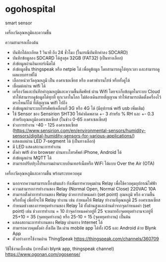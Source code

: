 # ogohospital


smart sensor

เครื่องวัดอุณหภูมิและความชื้น


ความสามารถเบื้องต้น


* บันทึกได้ละเอียด 1 วินาที ถึง 24 ชั่วโมง (ในกรณีบันทึกค่าลง SDCARD)
* บันทึกข้อมูลลง SDCARD ได้สูงสุด 32GB (FAT32) (เป็นทางเลือก)
* ส่งข้อมูลผ่านอินเทอร์เน็ตได้
* ส่งข้อมูลขึ้น thingspeak หรือ netpie ได้ เพื่อดูข้อมูล โดยสามารถดูได้ทุกเวลา และสามารถดูผลแบบกราฟได้
* เลือกหน่วยวัดอุณหภูมิ เป็น องศาเซลเซียส หรือ องศาฟาเรนไฮซ์ หรือทั้งคู่ได้
* เชื่อมต่อผ่าน wifi ได้
* เครื่องวัดและบันทึกค่าอุณหภูมิและความชื้นสัมพัทธ์ ผ่าน Wifi โดยจะเก็บข้อมูลในระบบ Cloud ทำให้สามารถดูข้อมูลได้ทุกที่ ทุกเวลาในโลก ไม่ต้องเดินสายสัญญาณ ทำให้สามารถติดตั้งเครื่องไว้ตรงไหนก็ได้ ที่สัญญาณ wifi ไปถึง
* ส่งข้อมูลผ่านระบบโทรศัพท์เคลื่อนที่ 3G หรือ 4G ได้ (มีอุปกรณ์ wifi usb เพิ่มเติม)
* ใช้ Sensor ของ Sensirion SHT30 ให้ค่าผิดพลาด +- 3 สำหรับ % RH และ +- 0.3 สำหรับอุณหภูมิองศาเซลเซียส (ในช่วง 0-65 องศาเซลเซียส)
* ช่วงการทำงาน -40 - 125 องศาเซลเซียส (https://www.sensirion.com/en/environmental-sensors/humidity-sensors/digital-humidity-sensors-for-various-applications/)
* แสดงผลผ่าน LED 7-segment ได้ (เป็นทางเลือก)
* มี LED แสดงสถานะการทำงาน
* ตั้งค่า wifi ด้วย browser ผ่านทางโทรศัพท์ iPhone, Android ได้
* ส่งข้อมูลผ่าน MQTT ได้
* สามารถปรับปรุงโปรแกรมผ่านระบบอินเทอร์เน็ตหรือ WiFi ได้แบบ Over the Air (OTA)


เครื่องวัดอุณหภูมิและความชื้น พร้อมระบบควบคุม


* นอกจากความสามารถเบื้องต้นแล้ว ยังเพิ่มการควบคุมผ่าน Relay เพื่อใช้ควบคุมอุปกรณ์ไฟฟ้า
* ความสามารถการทำงานของ Relay (Normal Open, Normal Close) 220VAC 10A
* สามารถตั้งค่าการทำงานของ Relay ด้วยการกำหนดค่า (set point) อุณหภูมิ หรือ ความชื้น หรือทั้งคู่ เพื่อที่จะให้ Relay ทำงาน เช่น กำหนดให้ Relay ทำงานที่อุณหภูมิ 25 องศาเซลเซียส
* กำหนดช่วงของการหยุดทำงานของ Relay ได้ ทั้งด้านสูงและด้านต่ำจากจุดกำหนดค่า (set point) เช่น ช่วงการทำงาน = 10 ถ้าจุดกำหนดค่าอยู่ที่ 25 จะหมายถึงจุดหยุดทำงานจะอยู่ที่ 25+10 = 35 (จุดหยุดทำงาน) หรือ 25-10 = 15 (จุดหยุดทำงาน) เป็นต้น
* แสดงสถานะการทำงานของ Relay ผ่านทาง Internet ได้
* สามารถควบคุมตั้งค่า สั่งเปิด ปิด ผ่าน mobile app ได้ทั้ง iOS และ Android ด้วย Blynk App
* ตัวอย่างการใช้งานผ่าน ThingSpeak https://thingspeak.com/channels/360709



วิธีใช้งานเบื้องต้น (การตั้งค่า blynk app, thingspeak channel) https://www.ogonan.com/ogosense/ 
